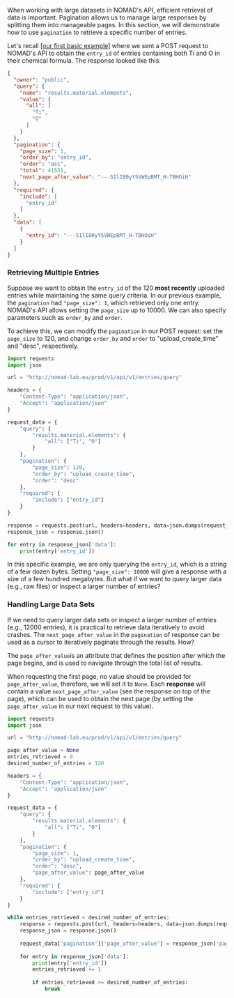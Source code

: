 
 When working with large datasets in NOMAD's API, efficient retrieval of data is important. Pagination allows us to manage large responses by splitting them into manageable pages. In this section, we will demonstrate how to use `pagination` to retrieve a specific number of entries.

 Let's recall [[our first basic example]](M4_3_1_rest_api_nomad_example.md) where we sent a POST request to NOMAD's API to obtain the `entry_id` of entries containing both Ti and O in their chemical formula. The response looked like this:
 

```json
{
  "owner": "public",
  "query": {
    "name": "results.material.elements",
    "value": {
      "all": [
        "Ti",
        "O"
      ]
    }
  },
  "pagination": {
    "page_size": 1,
    "order_by": "entry_id",
    "order": "asc",
    "total": 41531,
    "next_page_after_value": "---5IlI80yY5VWEpBMT_H-TBHOiH"
  },
  "required": {
    "include": [
      "entry_id"
    ]
  },
  "data": [
    {
      "entry_id": "---5IlI80yY5VWEpBMT_H-TBHOiH"
    }
  ]
}
```

### Retrieving Multiple Entries
Suppose we want to obtain the `entry_id` of the 120 **most recently** uploaded entries while maintaining the same query criteria. In our previous example, the `pagination` had `"page_size": 1`, which retrieved only one entry. NOMAD's API allows setting the `page_size` up to 10000. We can also specify parameters such as `order_by` and `order`.

To achieve this, we can modify the `pagination` in our POST request: set the `page_size` to 120, and change `order_by` and `order` to "upload_create_time" and "desc", respectively.

```python
import requests
import json

url = "http://nomad-lab.eu/prod/v1/api/v1/entries/query"

headers = {
    "Content-Type": "application/json",
    "Accept": "application/json"
}

request_data = {
    "query": {
        "results.material.elements": {
            "all": ["Ti", "O"]
        }
    },
    "pagination": {
        "page_size": 120,
        "order_by": "upload_create_time",
        "order": "desc"
    },
    "required": {
        "include": ["entry_id"]
    }
}

response = requests.post(url, headers=headers, data=json.dumps(request_data))
response_json = response.json()

for entry in response_json['data']:
    print(entry['entry_id'])

```

In this specific example, we are only querying the `entry_id`, which is a string of a few dozen bytes. Setting `"page_size": 10000` will give a response with a size of a few hundred megabytes. But what if we want to query larger data (e.g., raw files) or inspect a larger number of entries?

### Handling Large Data Sets

If we need to query larger data sets or inspect a larger number of entries (e.g., 12000 entries), it is practical to retrieve data iteratively to avoid crashes. The `next_page_after_value` in the `pagination` of response can be used as a cursor to iteratively paginate through the results. How?

 The `page_after_value`is an attribute that defines the position after which the page begins, and is used to navigate through the total list of results.

When requesting the first page, no value should be provided for `page_after_value`, therefore, we will set it to `None`. Each **response** will contain a value `next_page_after_value` (see the response on top of the page), which can be used to obtain the next page (by setting the `page_after_value` in our next request to this value).


```python
import requests
import json

url = "http://nomad-lab.eu/prod/v1/api/v1/entries/query"

page_after_value = None
entries_retrieved = 0
desired_number_of_entries = 120

headers = {
    "Content-Type": "application/json",
    "Accept": "application/json"
}

request_data = {
    "query": {
        "results.material.elements": {
            "all": ["Ti", "O"]
        }
    },
    "pagination": {
        "page_size": 1,
        "order_by": "upload_create_time",
        "order": "desc",
        "page_after_value": page_after_value
    },
    "required": {
        "include": ["entry_id"]
    }
}

while entries_retrieved < desired_number_of_entries:
    response = requests.post(url, headers=headers, data=json.dumps(request_data))
    response_json = response.json()
    
    request_data['pagination']['page_after_value'] = response_json['pagination']['next_page_after_value']
    
    for entry in response_json['data']:
        print(entry['entry_id'])
        entries_retrieved += 1
        
        if entries_retrieved >= desired_number_of_entries:
            break

```







